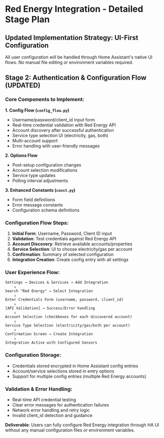 # Red Energy Integration - Detailed Stage Plan

## Updated Implementation Strategy: UI-First Configuration

All user configuration will be handled through Home Assistant's native UI flows. No manual file editing or environment variables required.

## Stage 2: Authentication & Configuration Flow (UPDATED)

### Core Components to Implement:

**1. Config Flow (`config_flow.py`)**
- Username/password/client_id input form
- Real-time credential validation with Red Energy API
- Account discovery after successful authentication
- Service type selection UI (electricity, gas, both)
- Multi-account support
- Error handling with user-friendly messages

**2. Options Flow**
- Post-setup configuration changes
- Account selection modifications
- Service type updates
- Polling interval adjustments

**3. Enhanced Constants (`const.py`)**
- Form field definitions
- Error message constants
- Configuration schema definitions

### Configuration Flow Steps:

1. **Initial Form**: Username, Password, Client ID input
2. **Validation**: Test credentials against Red Energy API
3. **Account Discovery**: Retrieve available accounts/properties
4. **Service Selection**: UI to choose electricity/gas per account
5. **Confirmation**: Summary of selected configuration
6. **Integration Creation**: Create config entry with all settings

### User Experience Flow:

```
Settings → Devices & Services → Add Integration
    ↓
Search "Red Energy" → Select Integration
    ↓
Enter Credentials Form (username, password, client_id)
    ↓
[API Validation] → Success/Error handling
    ↓
Account Selection (checkboxes for each discovered account)
    ↓
Service Type Selection (electricity/gas/both per account)
    ↓
Confirmation Screen → Create Integration
    ↓
Integration Active with Configured Sensors
```

### Configuration Storage:
- Credentials stored encrypted in Home Assistant config entries
- Account/service selections stored in entry options
- Support for multiple config entries (multiple Red Energy accounts)

### Validation & Error Handling:
- Real-time API credential testing
- Clear error messages for authentication failures
- Network error handling and retry logic
- Invalid client_id detection and guidance

**Deliverable**: Users can fully configure Red Energy integration through HA UI without any manual configuration files or environment variables.